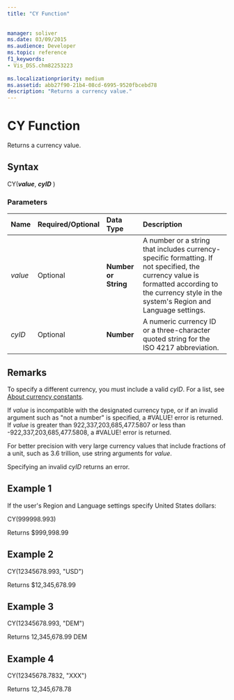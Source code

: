 ```yaml
---
title: "CY Function"
 
 
manager: soliver
ms.date: 03/09/2015
ms.audience: Developer
ms.topic: reference
f1_keywords:
- Vis_DSS.chm82253223
 
ms.localizationpriority: medium
ms.assetid: abb27f90-21b4-08cd-6995-9520fbcebd78
description: "Returns a currency value."
---
```


# CY Function

Returns a currency value.
  
## Syntax

CY(***value***, ***cyID*** )
  
### Parameters

|**Name**|**Required/Optional**|**Data Type**|**Description**|
|:-----|:-----|:-----|:-----|
| *value* <br/> |Optional  <br/> |**Number or String** <br/> |A number or a string that includes currency-specific formatting. If not specified, the currency value is formatted according to the currency style in the system's Region and Language settings. |
| *cyID* <br/> |Optional  <br/> |**Number** <br/> |A numeric currency ID or a three-character quoted string for the ISO 4217 abbreviation. |

## Remarks

To specify a different currency, you must include a valid  *cyID*. For a list, see [About currency constants](about-currency-constants.md).
  
If  *value* is incompatible with the designated currency type, or if an invalid argument such as "not a number" is specified, a #VALUE! error is returned. If  _value_ is greater than 922,337,203,685,477.5807 or less than -922,337,203,685,477.5808, a #VALUE! error is returned.
  
For better precision with very large currency values that include fractions of a unit, such as 3.6 trillion, use string arguments for  *value*.
  
Specifying an invalid  *cyID* returns an error.
  
## Example 1

If the user's Region and Language settings specify United States dollars:
  
CY(999998.993)
  
Returns $999,998.99
  
## Example 2

CY(12345678.993, "USD")
  
Returns $12,345,678.99
  
## Example 3

CY(12345678.993, "DEM")
  
Returns 12,345,678.99 DEM
  
## Example 4

CY(12345678.7832, "XXX")
  
Returns 12,345,678.78
  